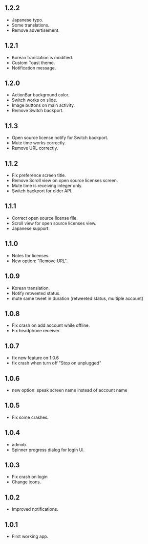 1.2.2
-----

- Japanese typo.
- Some translations.
- Remove advertisement.


1.2.1
-----

- Korean translation is modified.
- Custom Toast theme.
- Notification message.


1.2.0
-----
- ActionBar background color.
- Switch works on slide.
- Image buttons on main activity.
- Remove Switch backport.

1.1.3
-----

- Open source license notify for Switch backport.
- Mute time works correctly.
- Remove URL correctly.


1.1.2
-----

- Fix preference screen title.
- Remove Scroll view on open source licenses screen.
- Mute time is receiving integer only.
- Switch backport for older API.


1.1.1
-----

- Correct open source license file.
- Scroll view for open source licenses view.
- Japanese support.


1.1.0
-----

- Notes for licenses.
- New option: "Remove URL".


1.0.9
-----

- Korean translation.
- Notify retweeted status.
- mute same tweet in duration (retweeted status, multiple account)


1.0.8
-----

- Fix crash on add account while offline.
- Fix headphone receiver.


1.0.7
-----

- fix new feature on 1.0.6
- fix crash when turn off "Stop on unplugged"


1.0.6
-----

- new option: speak screen name instead of account name


1.0.5
-----

- Fix some crashes.


1.0.4
-----

- admob.
- Spinner progress dialog for login UI.


1.0.3
-----

- Fix crash on login
- Change icons.


1.0.2
-----

- Improved notifications.


1.0.1
-----

- First working app.
